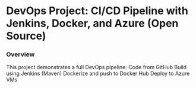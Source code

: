 <h1>DevOps Project: CI/CD Pipeline with Jenkins, Docker, and Azure (Open Source)</h1>
<h3>Overview</h3>
This project demonstrates a full DevOps pipeline:
<ls>Code from GitHub</ls>
<ls>Build using Jenkins (Maven)</ls>
<ls>Dockerize and push to Docker Hub</ls>
<ls>Deploy to Azure VMs</ls>
